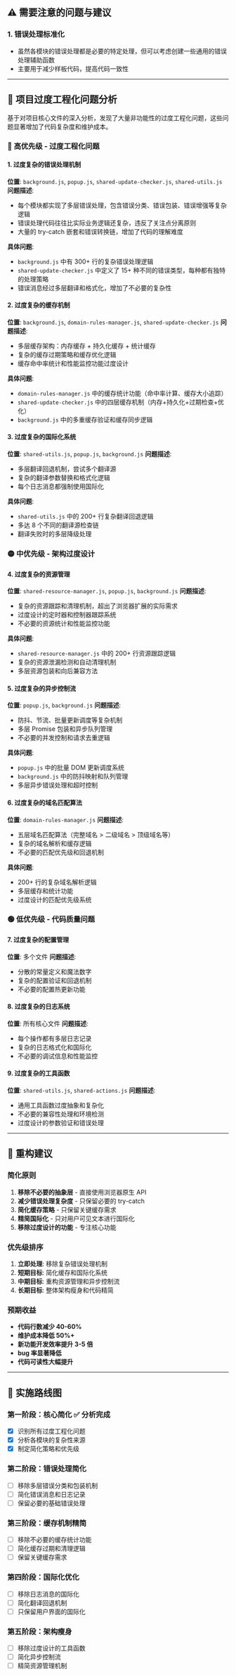 ## ⚠️ 需要注意的问题与建议

### 1. 错误处理标准化
- 虽然各模块的错误处理都是必要的特定处理，但可以考虑创建一些通用的错误处理辅助函数
- 主要用于减少样板代码，提高代码一致性

---

## 🔧 项目过度工程化问题分析

基于对项目核心文件的深入分析，发现了大量非功能性的过度工程化问题，这些问题显著增加了代码复杂度和维护成本。

### 🔴 **高优先级 - 过度工程化问题**

#### 1. **过度复杂的错误处理机制**
**位置**: `background.js`, `popup.js`, `shared-update-checker.js`, `shared-utils.js`
**问题描述**:
- 每个模块都实现了多层错误处理，包含错误分类、错误包装、错误增强等复杂逻辑
- 错误处理代码往往比实际业务逻辑还复杂，违反了关注点分离原则
- 大量的 try-catch 嵌套和错误转换链，增加了代码的理解难度

**具体问题**:
- `background.js` 中有 300+ 行的复杂错误处理逻辑
- `shared-update-checker.js` 中定义了 15+ 种不同的错误类型，每种都有独特的处理策略
- 错误消息经过多层翻译和格式化，增加了不必要的复杂性

#### 2. **过度复杂的缓存机制**
**位置**: `background.js`, `domain-rules-manager.js`, `shared-update-checker.js`
**问题描述**:
- 多层缓存架构：内存缓存 + 持久化缓存 + 统计缓存
- 复杂的缓存过期策略和缓存优化逻辑
- 缓存命中率统计和性能监控功能过度设计

**具体问题**:
- `domain-rules-manager.js` 中的缓存统计功能（命中率计算、缓存大小追踪）
- `shared-update-checker.js` 中的四层缓存机制（内存+持久化+过期检查+优化）
- `background.js` 中的多重缓存验证和缓存同步逻辑

#### 3. **过度复杂的国际化系统**
**位置**: `shared-utils.js`, `popup.js`, `background.js`
**问题描述**:
- 多层翻译回退机制，尝试多个翻译源
- 复杂的翻译参数替换和格式化逻辑
- 每个日志消息都强制使用国际化

**具体问题**:
- `shared-utils.js` 中的 200+ 行复杂翻译回退逻辑
- 多达 8 个不同的翻译源检查链
- 翻译失败时的多层降级处理

### 🟡 **中优先级 - 架构过度设计**

#### 4. **过度复杂的资源管理**
**位置**: `shared-resource-manager.js`, `popup.js`, `background.js`
**问题描述**:
- 复杂的资源跟踪和清理机制，超出了浏览器扩展的实际需求
- 过度设计的定时器和控制器跟踪系统
- 不必要的资源统计和性能监控功能

**具体问题**:
- `shared-resource-manager.js` 中的 200+ 行资源跟踪逻辑
- 复杂的资源泄漏检测和自动清理机制
- 多层资源包装和向后兼容方法

#### 5. **过度复杂的异步控制流**
**位置**: `popup.js`, `background.js`
**问题描述**:
- 防抖、节流、批量更新调度等复杂机制
- 多层 Promise 包装和异步队列管理
- 不必要的并发控制和请求去重逻辑

**具体问题**:
- `popup.js` 中的批量 DOM 更新调度系统
- `background.js` 中的防抖映射和队列管理
- 多层异步错误处理和超时控制

#### 6. **过度复杂的域名匹配算法**
**位置**: `domain-rules-manager.js`
**问题描述**:
- 五层域名匹配算法（完整域名 > 二级域名 > 顶级域名等）
- 复杂的域名解析和缓存逻辑
- 不必要的匹配优先级和回退机制

**具体问题**:
- 200+ 行的复杂域名解析逻辑
- 多层缓存和统计功能
- 过度设计的匹配优先级系统

### 🟢 **低优先级 - 代码质量问题**

#### 7. **过度复杂的配置管理**
**位置**: 多个文件
**问题描述**:
- 分散的常量定义和魔法数字
- 复杂的配置验证和回退机制
- 不必要的配置热更新功能

#### 8. **过度复杂的日志系统**
**位置**: 所有核心文件
**问题描述**:
- 每个操作都有多层日志记录
- 复杂的日志格式化和国际化
- 不必要的调试信息和性能监控

#### 9. **过度复杂的工具函数**
**位置**: `shared-utils.js`, `shared-actions.js`
**问题描述**:
- 通用工具函数过度抽象和复杂化
- 不必要的兼容性处理和环境检测
- 过度设计的参数验证和错误处理

---

## 🎯 重构建议

### **简化原则**
1. **移除不必要的抽象层** - 直接使用浏览器原生 API
2. **减少错误处理复杂度** - 只保留必要的 try-catch
3. **简化缓存策略** - 只保留关键缓存需求
4. **精简国际化** - 只对用户可见文本进行国际化
5. **移除过度设计的功能** - 专注核心功能

### **优先级排序**
1. **立即处理**: 移除复杂错误处理机制
2. **短期目标**: 简化缓存和国际化系统
3. **中期目标**: 重构资源管理和异步控制流
4. **长期目标**: 整体架构瘦身和代码精简

### **预期收益**
- **代码行数减少 40-60%**
- **维护成本降低 50%+**
- **新功能开发效率提升 3-5 倍**
- **bug 率显著降低**
- **代码可读性大幅提升**

---

## 📝 实施路线图

### 第一阶段：核心简化 ✅ **分析完成**
- [x] 识别所有过度工程化问题
- [x] 分析各模块的复杂性来源
- [x] 制定简化策略和优先级

### 第二阶段：错误处理简化
- [ ] 移除多层错误分类和包装机制
- [ ] 简化错误消息和日志记录
- [ ] 保留必要的基础错误处理

### 第三阶段：缓存机制精简
- [ ] 移除不必要的缓存统计功能
- [ ] 简化缓存过期和清理逻辑
- [ ] 保留关键缓存需求

### 第四阶段：国际化优化
- [ ] 移除日志消息的国际化
- [ ] 简化翻译回退机制
- [ ] 只保留用户界面的国际化

### 第五阶段：架构瘦身
- [ ] 移除过度设计的工具函数
- [ ] 简化异步控制流
- [ ] 精简资源管理机制